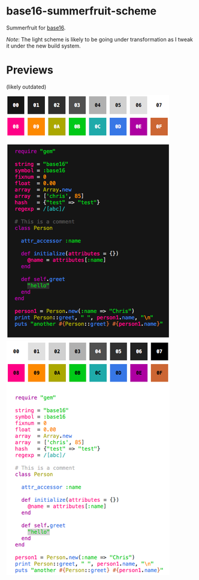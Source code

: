 # base16-summerfruit-scheme

Summerfruit for [base16](https://github.com/chriskempson/base16).

*Note*: The light scheme is likely to be going under transformation as I tweak
it under the new build system.

# Previews

(likely outdated)

![Summerfruit Dark](preview-dark.png) ![Summerfruit Light](preview-light.png)
